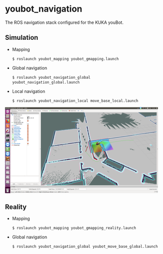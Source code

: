 youbot_navigation
=================

The ROS navigation stack configured for the KUKA youBot.

## Simulation
- Mapping
	```
	$ roslaunch youbot_mapping youbot_gmapping.launch
	```
- Global navigation 
	```
	$ roslaunch youbot_navigation_global youbot_navigation_global.launch
	```
- Local navigation
	```
	$ roslaunch youbot_navigation_local move_base_local.launch
	```
	
![](https://github.com/HuangXiaoquan127/MarkdownPictures/raw/master/Screenshot%20from%202018-07-19%2010-56-57.png) 

## Reality
- Mapping
	```
	$ roslaunch youbot_mapping youbot_gmapping_reality.launch
	```
- Global navigation
	```
	$ roslaunch youbot_navigation_global youbot_move_base_global.launch
	```
	